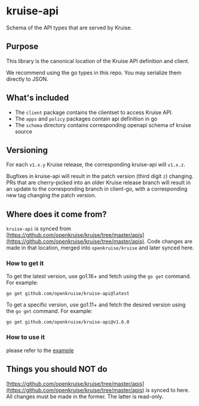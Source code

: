 # kruise-api

Schema of the API types that are served by Kruise.

## Purpose

This library is the canonical location of the Kruise API definition and client.

We recommend using the go types in this repo. You may serialize them directly to JSON.

## What's included
* The `client` package contains the clientset to access Kruise API.
* The `apps` and `policy` packages contain api definition in go
* The `schema` directory contains  corresponding openapi schema of kruise source 

## Versioning
For each `v1.x.y` Kruise release, the corresponding kruise-api will `v1.x.z`. 

Bugfixes in kruise-api will result in the patch version (third digit `z`) changing. PRs that are cherry-picked into an older Kruise release branch will result in an update to the corresponding branch in client-go, with a corresponding new tag changing the patch version.

## Where does it come from?

`kruise-api` is synced from [https://github.com/openkruise/kruise/tree/master/apis](https://github.com/openkruise/kruise/tree/master/apis).
Code changes are made in that location, merged into `openkruise/kruise` and later synced here.


### How to get it

To get the latest version, use go1.16+ and fetch using the `go get` command. For example:

```
go get github.com/openkruise/kruise-api@latest
```

To get a specific version, use go1.11+ and fetch the desired version using the `go get` command. For example:

```
go get github.com/openkruise/kruise-api@v1.6.0
```

### How to use it

please refer to the [example](examples/create-update-delete-cloneset)

## Things you should NOT do

[https://github.com/openkruise/kruise/tree/master/apis](https://github.com/openkruise/kruise/tree/master/apis) is synced to here.
All changes must be made in the former. The latter is read-only.

